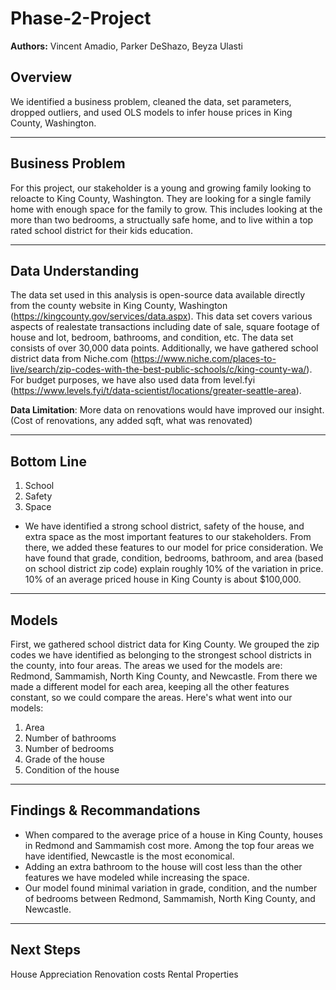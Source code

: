 # Phase-2-Project
**Authors:** Vincent Amadio, Parker DeShazo, Beyza Ulasti
## Overview
We identified a business problem, cleaned the data, set parameters, dropped outliers, and used OLS models to infer house prices in King County, Washington.


*********

## Business Problem
For this project, our stakeholder is a young and growing family looking to reloacte to King County, Washington. They are looking for a single family home with enough space for the family to grow. This includes looking at the more than two bedrooms, a structually safe home, and to live within a top rated school district for their kids education.

**********

## Data Understanding
The data set used in this analysis is open-source data available directly from the county website in King County, Washington (https://kingcounty.gov/services/data.aspx). This data set covers various aspects of realestate transactions including date of sale, square footage of house and lot, bedroom, bathrooms, and condition, etc. The data set consists of over 30,000 data points. Additionally, we have gathered school district data from Niche.com (https://www.niche.com/places-to-live/search/zip-codes-with-the-best-public-schools/c/king-county-wa/). For budget purposes, we have also used data from level.fyi (https://www.levels.fyi/t/data-scientist/locations/greater-seattle-area). 

**Data Limitation**: More data on renovations would have improved our insight. (Cost of renovations, any added sqft, what was renovated)
***********

## Bottom Line

1. School
2. Safety
3. Space
- We have identified a strong school district, safety of the house, and extra space as the most important features to our stakeholders. From there, we added these features to our model for price consideration. We have found that grade, condition, bedrooms, bathroom, and area (based on school district zip code) explain roughly 10% of the variation in price. 10% of an average priced house in King County is about $100,000. 

*************

## Models
First, we gathered school district data for King County. We grouped the zip codes we have identified as belonging to the strongest school districts in the county, into four areas. The areas we used for the models are: Redmond, Sammamish, North King County, and Newcastle. From there we made a different model for each area, keeping all the other features constant, so we could compare the areas. 
Here's what went into our models:
1. Area
2. Number of bathrooms
3. Number of bedrooms
4. Grade of the house
5. Condition of the house

*************

## Findings & Recommandations
- When compared to the average price of a house in King County, houses in Redmond and Sammamish cost more. Among the top four areas we have identified, Newcastle is the most economical. 
- Adding an extra bathroom to the house will cost less than the other features we have modeled while increasing the space. 
- Our model found minimal variation in grade, condition, and the number of bedrooms between Redmond, Sammamish, North King County, and Newcastle.

*************

## Next Steps  

House Appreciation
Renovation costs
Rental Properties


